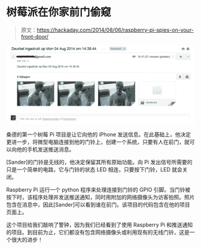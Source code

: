# 树莓派在你家前门偷窥

> 原文：<https://hackaday.com/2014/08/06/raspberry-pi-spies-on-your-front-door/>

![doorbell pictures](img/c9e8467270988f917c6c2b33ca5174c0.png)

桑德的第一个树莓 Pi 项目是让它向他的 iPhone 发送信息。在此基础上，他决定更进一步，将微型电脑连接到他的门铃上，创建一个系统，只要有人在前门，就可以向他的手机发送推送消息。

[Sander]的门铃是无线的，他决定保留其所有原始功能。向 Pi 发出信号所需要的只是一个简单的电路，它与门铃的状态 LED 相连，只要按下门铃，LED 就会关闭。

Raspberry Pi 运行一个 python 程序来处理连接到门铃的 GPIO 引脚。当门铃被按下时，该程序处理并发送推送通知，同时用附加的网络摄像头为访客拍照。照片包含在消息中，因此[Sander]可以看到谁在前门。该项目的代码包含在他的项目页面上。

这个项目给我们敲响了警钟，因为我们已经看到了使用 Raspberry Pi 和推送通知的项目。到目前为止，它们都没有包含网络摄像头或利用现有的无线门铃，这是一个很大的进步！